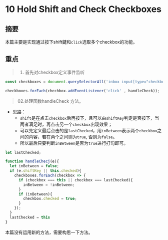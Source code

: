 # 10 Hold Shift and Check Checkboxes

## 摘要

本篇主要是实现通过按下shift鍵和`click`选取多个checkbox的功能。



## 重点

>01. 首先对checkbox定义事件监听

```javascript
const checkboxes = document.querySelectorAll('inbox input[type="checkbox"]');

checkboxes.forEach(chechbox.addEventListener('click' , handleCheck));
```

>02.处理函数handleCheck 方法。

- 思路：
  - `shift`是在点击`checkbox`后再按下，且可以由`shiftKey`判定是否按下，当两者满足时，再点击另一个`checkbox`出现效果；
  - 可以先定义最后点击的是`lastChecked`，用`inBetween`表示两个`checkbox`之间的内容，若在两个之间则为`true`, 否则为`false`。
  - 所以最后只要判断`inBetween`是否为`true`进行打勾即可。

```javascript
let lastChecked;

function handleChecj(e){
  let inBetween = false;
  if (e.shiftKey || this.checked){
    checkboxes.forEach(checkbox => {
      if (checkbox === this || checkbox === lastChecked){
        inBetween = !inBetween;
      }
      if (inBetween){
        checkbox.checked = true;
      }
    });
  }
  lastChecked = this
}
```


本篇没有运用新的方法，需要构思一下方法。

